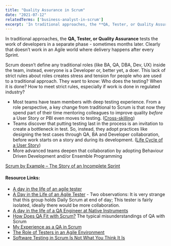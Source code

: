 ```yaml
---
title: "Quality Assurance in Scrum"
date: "2021-07-12"
relatedTerms: ['business-analyst-in-scrum']
excerpt: 'In traditional approaches, the **QA, Tester, or Quality Assurance** tests the work of'
---
```


In traditional approaches, the **QA, Tester, or Quality Assurance** tests the work of developers in a separate phase - sometimes months later. Clearly that doesn’t work in an Agile world where delivery happens after every Sprint.

Scrum doesn’t define any traditional roles (like BA, QA, DBA, Dev, UX) inside the team, instead, everyone is a Developer or, better yet, a doer. This lack of strict rules about roles creates stress and tension for people who are used to a traditional approach. They want to know: Who does the testing? When it is done? How to meet strict rules, especially if work is done in regulated industry?

- Most teams have team members with deep testing experience. From a role perspective, a key change from traditional to Scrum is that now they spend part of their time mentoring colleagues to improve quality _before_ a User Story or PBI even moves to testing. ([Cross-skilling](/blog/how-to-cross-skill-and-grow-t-shaped-team-members))
- Teams discover that putting testing last in the process is an invitation to create a bottleneck in test. So, instead, they adopt practices like designing the test cases through QA, BA and Developer collaboration, before work starts on a story and during its development. ([Life Cycle of a User Story](/blog/lifecycle-of-a-user-story))
- More advanced teams deepen that collaboration by adopting Behaviour Driven Development and/or Ensemble Programming

[Scrum by Example – The Story of an Incomplete Sprint](/blog/scrum-by-example-the-story-of-an-incomplete-sprint)

#### Resource Links:

- [A day in the life of an agile tester](https://visible-quality.blogspot.com/2016/05/a-day-in-life-of-agile-tester.html)
- [A Day in the Life of an Agile Tester](https://blog.gurock.com/agile-tester-work-life/) - Two observations: It is very strange that this group holds Daily Scrum at end of day; This tester is fairly isolated, ideally there would be more collaboration.
- [A day in the life of a QA Engineer at Native Instruments](https://www.linkedin.com/pulse/day-life-qa-engineer-native-instruments-jessy-halison)
- [How Does QA Fit with Scrum?](https://medium.com/serious-scrum/how-does-qa-fit-with-scrum-4a92f86bec5b) The typical misunderstandings of QA with Scrum
- [My Experience as a QA in Scrum](https://www.infoq.com/articles/experience-qa-scrum/)
- [The Role of Testers in an Agile Environment](https://www.stickyminds.com/article/role-testers-agile-environment)
- [Software Testing in Scrum Is Not What You Think It Is](https://www.qamadness.com/software-testing-in-scrum/)

